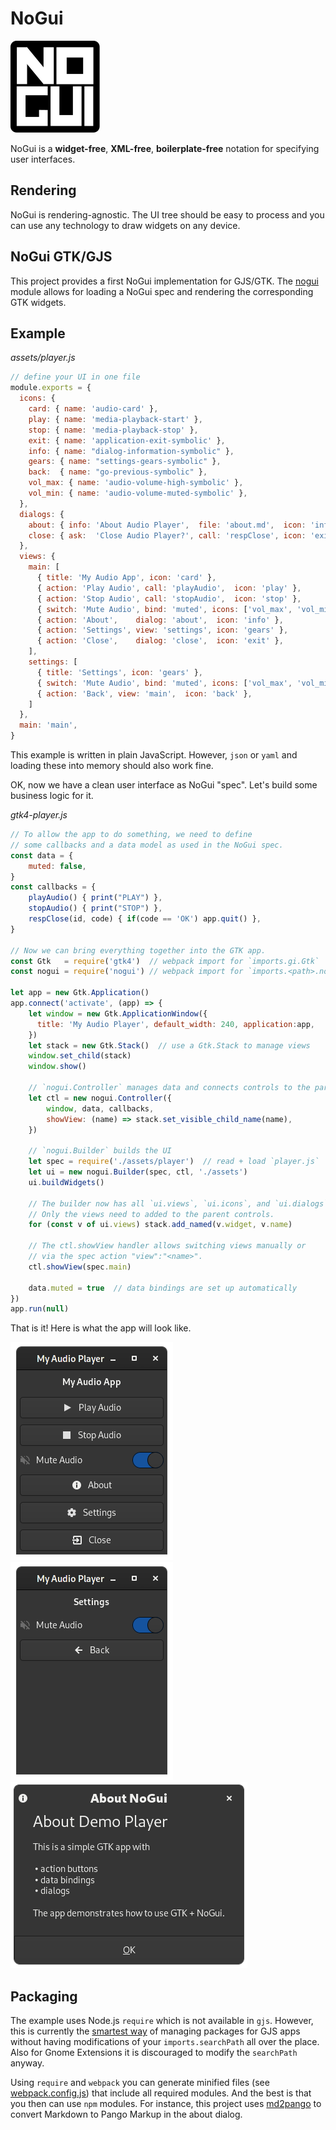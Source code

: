 # NoGui

![NoGui](nogui.svg)

NoGui is a **widget-free**, **XML-free**, **boilerplate-free**
notation for specifying user interfaces.

## Rendering
NoGui is rendering-agnostic. The UI tree should be easy to process
and you can use any technology to draw widgets on any device.

## NoGui GTK/GJS
This project provides a first NoGui implementation for GJS/GTK.
The [nogui](src/nogui.js) module allows for loading a NoGui spec
and rendering the corresponding GTK widgets.

## Example

*assets/player.js*
```js
// define your UI in one file
module.exports = {
  icons: {
    card: { name: 'audio-card' },
    play: { name: 'media-playback-start' },
    stop: { name: 'media-playback-stop' },
    exit: { name: 'application-exit-symbolic' },
    info: { name: "dialog-information-symbolic" },
    gears: { name: "settings-gears-symbolic" },
    back:  { name: "go-previous-symbolic" },
    vol_max: { name: 'audio-volume-high-symbolic' },
    vol_min: { name: 'audio-volume-muted-symbolic' },    
  },
  dialogs: {
    about: { info: 'About Audio Player',  file: 'about.md',  icon: 'info' },
    close: { ask:  'Close Audio Player?', call: 'respClose', icon: 'exit' },
  },
  views: {
    main: [
      { title: 'My Audio App', icon: 'card' },
      { action: 'Play Audio', call: 'playAudio',  icon: 'play' },
      { action: 'Stop Audio', call: 'stopAudio',  icon: 'stop' },
      { switch: 'Mute Audio', bind: 'muted', icons: ['vol_max', 'vol_min'] },
      { action: 'About',    dialog: 'about',  icon: 'info' },
      { action: 'Settings', view: 'settings', icon: 'gears' },
      { action: 'Close',    dialog: 'close',  icon: 'exit' },
    ],
    settings: [
      { title: 'Settings', icon: 'gears' },
      { switch: 'Mute Audio', bind: 'muted', icons: ['vol_max', 'vol_min'] },
      { action: 'Back', view: 'main',  icon: 'back' },
    ]
  },
  main: 'main',
}
```
This example is written in plain JavaScript. However, `json` or `yaml`
and loading these into memory should also work fine.

OK, now we have a clean user interface as NoGui "spec".
Let's build some business logic for it.

*gtk4-player.js*
```js
// To allow the app to do something, we need to define
// some callbacks and a data model as used in the NoGui spec.
const data = {
    muted: false,
}
const callbacks = {
    playAudio() { print("PLAY") },
    stopAudio() { print("STOP") },
    respClose(id, code) { if(code == 'OK') app.quit() },
}

// Now we can bring everything together into the GTK app.
const Gtk   = require('gtk4')  // webpack import for `imports.gi.Gtk`
const nogui = require('nogui') // webpack import for `imports.<path>.nogui`

let app = new Gtk.Application()
app.connect('activate', (app) => {
    let window = new Gtk.ApplicationWindow({      
      title: 'My Audio Player', default_width: 240, application:app,
    })
    let stack = new Gtk.Stack()  // use a Gtk.Stack to manage views
    window.set_child(stack)
    window.show()

    // `nogui.Controller` manages data and connects controls to the parents
    let ctl = new nogui.Controller({
        window, data, callbacks,
        showView: (name) => stack.set_visible_child_name(name),
    })

    // `nogui.Builder` builds the UI
    let spec = require('./assets/player')  // read + load `player.js`
    let ui = new nogui.Builder(spec, ctl, './assets')
    ui.buildWidgets()

    // The builder now has all `ui.views`, `ui.icons`, and `ui.dialogs`.
    // Only the views need to added to the parent controls.
    for (const v of ui.views) stack.add_named(v.widget, v.name)

    // The ctl.showView handler allows switching views manually or
    // via the spec action "view":"<name>".
    ctl.showView(spec.main)
    
    data.muted = true  // data bindings are set up automatically
})
app.run(null)
```

That is it! Here is what the app will look like.

![Player Main](img/demo-main.png) ![Player Settings](img/demo-settings.png) ![Player Dialog](img/demo-dialog.png)

## Packaging

The example uses Node.js `require` which is not available in `gjs`.
However, this is currently the [smartest way](https://stackoverflow.com/questions/38537256/how-can-i-include-files-with-gjs-gnome-javascript) of managing packages
for GJS apps without having modifications of your `imports.searchPath`
all over the place. Also for Gnome Extensions it is discouraged to modify
the `searchPath` anyway.

Using `require` and `webpack` you can generate minified files (see [webpack.config.js](webpack.config.js))
that include all required modules. And the best is that you then can use `npm` modules.
For instance, this project uses [md2pango](https://github.com/ubunatic/md2pango) to convert
Markdown to Pango Markup in the about dialog.
